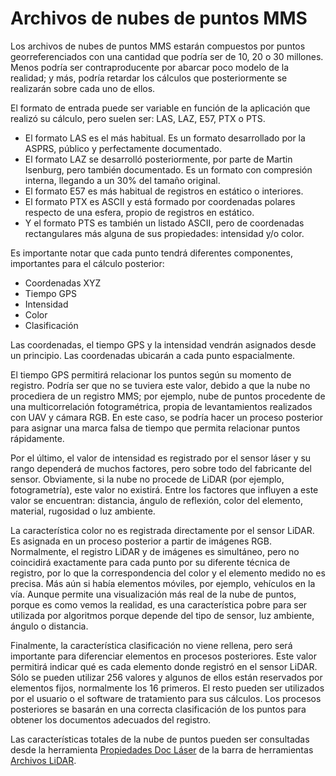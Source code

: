 # Archivos de nubes de puntos MMS

Los archivos de nubes de puntos MMS estarán compuestos por puntos georreferenciados con una cantidad que podría ser de 10, 20 o 30 millones. Menos podría ser contraproducente por abarcar poco modelo de la realidad; y más, podría retardar los cálculos que posteriormente se realizarán sobre cada uno de ellos.

El formato de entrada puede ser variable en función de la aplicación que realizó su cálculo, pero suelen ser: LAS, LAZ, E57, PTX o PTS.

* El formato LAS es el más habitual. Es un formato desarrollado por la ASPRS, público y perfectamente documentado.
* El formato LAZ se desarrolló posteriormente, por parte de Martin Isenburg, pero también documentado. Es un formato con compresión interna, llegando a un 30% del tamaño original.
* El formato E57 es más habitual de registros en estático o interiores.
* El formato PTX es ASCII y está formado por coordenadas polares respecto de una esfera, propio de registros en estático.
* Y el formato PTS es también un listado ASCII, pero de coordenadas rectangulares más alguna de sus propiedades: intensidad y/o color.

Es importante notar que cada punto tendrá diferentes componentes, importantes para el cálculo posterior:

* Coordenadas XYZ
* Tiempo GPS
* Intensidad
* Color
* Clasificación

Las coordenadas, el tiempo GPS y la intensidad vendrán asignados desde un principio. Las coordenadas ubicarán a cada punto espacialmente.

El tiempo GPS permitirá relacionar los puntos según su momento de registro. Podría ser que no se tuviera este valor, debido a que la nube no procediera de un registro MMS; por ejemplo, nube de puntos procedente de una multicorrelación fotogramétrica, propia de levantamientos realizados con UAV y cámara RGB. En este caso, se podría hacer un proceso posterior para asignar una marca falsa de tiempo que permita relacionar puntos rápidamente.

Por el último, el valor de intensidad es registrado por el sensor láser y su rango dependerá de muchos factores, pero sobre todo del fabricante del sensor. Obviamente, si la nube no procede de LiDAR \(por ejemplo, fotogrametría\), este valor no existirá. Entre los factores que influyen a este valor se encuentran: distancia, ángulo de reflexión, color del elemento, material, rugosidad o luz ambiente.

La característica color no es registrada directamente por el sensor LiDAR. Es asignada en un proceso posterior a partir de imágenes RGB. Normalmente, el registro LiDAR y de imágenes es simultáneo, pero no coincidirá exactamente para cada punto por su diferente técnica de registro, por lo que la correspondencia del color y el elemento medido no es precisa. Más aún si había elementos móviles, por ejemplo, vehículos en la vía. Aunque permite una visualización más real de la nube de puntos, porque es como vemos la realidad, es una característica pobre para ser utilizada por algoritmos porque depende del tipo de sensor, luz ambiente, ángulo o distancia.

Finalmente, la característica clasificación no viene rellena, pero será importante para diferenciar elementos en procesos posteriores. Este valor permitirá indicar qué es cada elemento donde registró en el sensor LiDAR. Sólo se pueden utilizar 256 valores y algunos de ellos están reservados por elementos fijos, normalmente los 16 primeros. El resto pueden ser utilizados por el usuario o el software de tratamiento para sus cálculos. Los procesos posteriores se basarán en una correcta clasificación de los puntos para obtener los documentos adecuados del registro.

Las características totales de la nube de puntos pueden ser consultadas desde la herramienta [Propiedades Doc Láser](../modulo-laser/vista/propiedades-documento-laser.md) de la barra de herramientas [Archivos LiDAR](../fichas-de-herramientas/ficha-de-herramientas-archivos-lidar/).

